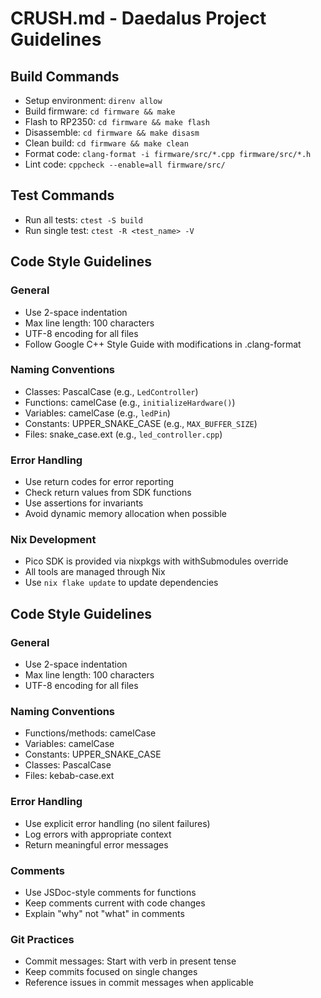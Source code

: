 # CRUSH.md - Daedalus Project Guidelines

## Build Commands
- Setup environment: `direnv allow`
- Build firmware: `cd firmware && make`
- Flash to RP2350: `cd firmware && make flash`
- Disassemble: `cd firmware && make disasm`
- Clean build: `cd firmware && make clean`
- Format code: `clang-format -i firmware/src/*.cpp firmware/src/*.h`
- Lint code: `cppcheck --enable=all firmware/src/`

## Test Commands
- Run all tests: `ctest -S build`
- Run single test: `ctest -R <test_name> -V`

## Code Style Guidelines

### General
- Use 2-space indentation
- Max line length: 100 characters
- UTF-8 encoding for all files
- Follow Google C++ Style Guide with modifications in .clang-format

### Naming Conventions
- Classes: PascalCase (e.g., `LedController`)
- Functions: camelCase (e.g., `initializeHardware()`)
- Variables: camelCase (e.g., `ledPin`)
- Constants: UPPER_SNAKE_CASE (e.g., `MAX_BUFFER_SIZE`)
- Files: snake_case.ext (e.g., `led_controller.cpp`)

### Error Handling
- Use return codes for error reporting
- Check return values from SDK functions
- Use assertions for invariants
- Avoid dynamic memory allocation when possible

### Nix Development
- Pico SDK is provided via nixpkgs with withSubmodules override
- All tools are managed through Nix
- Use `nix flake update` to update dependencies

## Code Style Guidelines

### General
- Use 2-space indentation
- Max line length: 100 characters
- UTF-8 encoding for all files

### Naming Conventions
- Functions/methods: camelCase
- Variables: camelCase
- Constants: UPPER_SNAKE_CASE
- Classes: PascalCase
- Files: kebab-case.ext

### Error Handling
- Use explicit error handling (no silent failures)
- Log errors with appropriate context
- Return meaningful error messages

### Comments
- Use JSDoc-style comments for functions
- Keep comments current with code changes
- Explain "why" not "what" in comments

### Git Practices
- Commit messages: Start with verb in present tense
- Keep commits focused on single changes
- Reference issues in commit messages when applicable